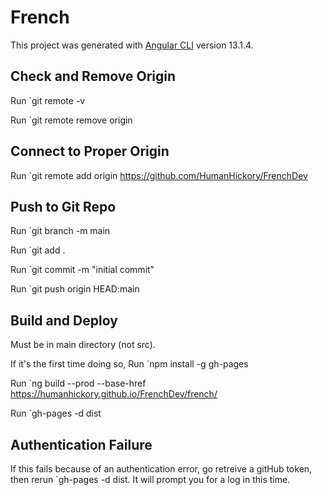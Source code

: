 # French

This project was generated with [Angular CLI](https://github.com/angular/angular-cli) version 13.1.4.

## Check and Remove Origin

Run `git remote -v

Run `git remote remove origin

## Connect to Proper Origin

Run `git remote add origin https://github.com/HumanHickory/FrenchDev

## Push to Git Repo

Run `git branch -m main


Run `git add .

Run `git commit -m "initial commit"

Run `git push origin HEAD:main

## Build and Deploy

Must be in main directory (not src).

If it's the first time doing so, Run `npm install -g gh-pages

Run `ng build --prod --base-href https://humanhickory.github.io/FrenchDev/french/

Run `gh-pages -d dist

## Authentication Failure
If this fails because of an authentication error, go retreive a gitHub token, then rerun `gh-pages -d dist. It will prompt you for a log in this time.
